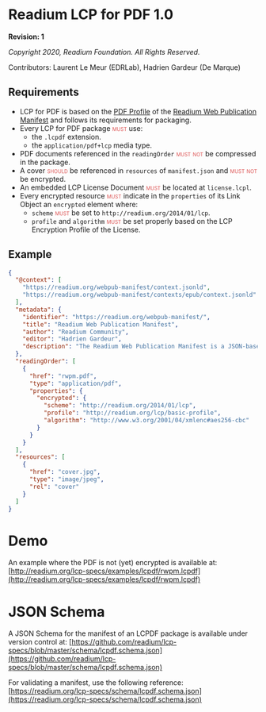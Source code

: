 # Readium LCP for PDF 1.0

**Revision: 1**

*Copyright 2020, Readium Foundation. All Rights Reserved.*

Contributors: 
Laurent Le Meur (EDRLab),
Hadrien Gardeur (De Marque)

## Requirements

* LCP for PDF is based on the [PDF Profile](https://readium.org/webpub-manifest/profiles/pdf.html) of the [Readium Web Publication Manifest](https://readium.org/webpub-manifest) and follows its requirements for packaging.
* Every LCP for PDF package <strong class="rfc">must</strong> use:
  * the `.lcpdf` extension.
  * the `application/pdf+lcp` media type.
* PDF documents referenced in the `readingOrder` <strong class="rfc">must not</strong> be compressed in the package.
* A cover <strong class="rfc">should</strong> be referenced in `resources` of `manifest.json` and <strong class="rfc">must not</strong> be encrypted.
* An embedded LCP License Document <strong class="rfc">must</strong> be located at `license.lcpl`.
* Every encrypted resource <strong class="rfc">must</strong> indicate in the `properties` of its Link Object an `encrypted` element where:
  * `scheme` <strong class="rfc">must</strong> be set to `http://readium.org/2014/01/lcp`.
  * `profile` and `algorithm` <strong class="rfc">must</strong> be set properly based on the LCP Encryption Profile of the License.

  
## Example

```json
{
  "@context": [
    "https://readium.org/webpub-manifest/context.jsonld", 
    "https://readium.org/webpub-manifest/contexts/epub/context.jsonld"
  ],
  "metadata": {
    "identifier": "https://readium.org/webpub-manifest/",
    "title": "Readium Web Publication Manifest",
    "author": "Readium Community",
    "editor": "Hadrien Gardeur",
    "description": "The Readium Web Publication Manifest is a JSON-based document meant to represent and distribute publications over HTTPS."
  },
  "readingOrder": [
    {
      "href": "rwpm.pdf",
      "type": "application/pdf",
      "properties": {
        "encrypted": {
          "scheme": "http://readium.org/2014/01/lcp",
          "profile": "http://readium.org/lcp/basic-profile",
          "algorithm": "http://www.w3.org/2001/04/xmlenc#aes256-cbc"
        }
      }
    }
  ],
  "resources": [
    {
      "href": "cover.jpg",
      "type": "image/jpeg",
      "rel": "cover" 
    }
  ]
}
```

# Demo

An example where the PDF is not (yet) encrypted is available at: [http://readium.org/lcp-specs/examples/lcpdf/rwpm.lcpdf](http://readium.org/lcp-specs/examples/lcpdf/rwpm.lcpdf)

# JSON Schema

A JSON Schema for the manifest of an LCPDF package is available under version control at: [https://github.com/readium/lcp-specs/blob/master/schema/lcpdf.schema.json](https://github.com/readium/lcp-specs/blob/master/schema/lcpdf.schema.json)

For validating a manifest, use the following reference: [https://readium.org/lcp-specs/schema/lcpdf.schema.json](https://readium.org/lcp-specs/schema/lcpdf.schema.json)

  
<style>
.rfc {
    color: #d55;
    font-variant: small-caps;
    font-style: normal;
    font-weight: normal;
}
</style>